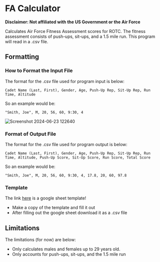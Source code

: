 # FA Calculator

**Disclaimer: Not affiliated with the US Government or the Air Force**

Calculates Air Force Fitness Assessment scores for ROTC. The fitness assessment
consists of push-ups, sit-ups, and a 1.5 mile run. This program will read in a
.csv file. 

## Formatting

### 

### How to Format the Input File

The format for the .csv file used for program input is below:

`Cadet Name (Last, First), Gender, Age, Push-Up Rep, Sit-Up Rep, Run Time, Altitude`

So an example would be:

`"Smith, Joe", M, 20, 56, 60, 9:30, 4`

![Screenshot 2024-06-23 122640](https://github.com/aidengseay/FACalculator/assets/108606344/433602e5-1c6b-4ce0-8ab0-3f02738243cd)

### Format of Output File

The format for the .csv file used for program output is below:

`Cadet Name (Last, First), Gender, Age, Push-Up Rep, Sit-Up Rep, Run Time, Altitude, Push-Up Score, Sit-Up Score, Run Score, Total Score`

So an example would be:

`"Smith, Joe", M, 20, 56, 60, 9:30, 4, 17.8, 20, 60, 97.8`

### Template

The link [here](https://docs.google.com/spreadsheets/d/1c8SRzbzgjGFrWn_AW2ahf8LjR0iC29SsXAPMgh3-7_k/edit?usp=sharing) is a google sheet template!
* Make a copy of the template and fill it out 
* After filling out the google sheet download it as a .csv file

## Limitations

The limitations (for now) are below: 
* Only calculates males and females up to 29 years old.
* Only accounts for push-ups, sit-ups, and the 1.5 mile run
